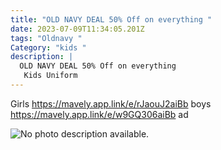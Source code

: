 ```yaml
---
title: "OLD NAVY DEAL 50% Off on everything "
date: 2023-07-09T11:34:05.201Z
tags: "Oldnavy "
Category: "kids "
description: |
  OLD NAVY DEAL 50% Off on everything 
   Kids Uniform
---
```

Girls https://mavely.app.link/e/rJaouJ2aiBb 
boys https://mavely.app.link/e/w9GQ306aiBb 
ad  

![No photo description available.](https://scontent.fccu3-1.fna.fbcdn.net/v/t39.30808-6/358455008_718860096918150_4282439967070172357_n.jpg?stp=dst-jpg_s960x960&_nc_cat=106&ccb=1-7&_nc_sid=730e14&_nc_ohc=XWWrWKlLeG8AX-tXEGr&_nc_ht=scontent.fccu3-1.fna&oh=00_AfBmDasrXWc0a4ywMOdBR5Yl6Xza6k1l28VKwbG0rX3brA&oe=64AFFCB2)

<!--EndFragment-->